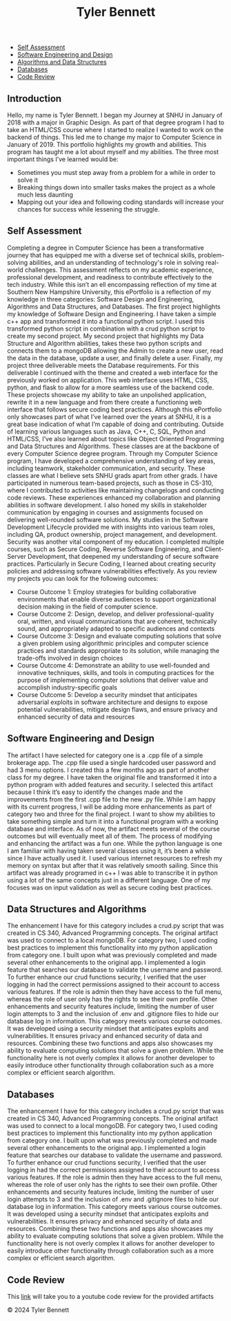 <html lang="en">
<head>
    <meta charset="UTF-8">
    <meta name="viewport" content="width=device-width, initial-scale=1.0">
</head>
<body>
    <header>
        <h1>Tyler Bennett</h1>
        <p></p>
    </header>
    <nav>
        <ul>
            <li><a href="#assessment">Self Assessment</a></li>
            <li><a href="#SWE">Software Engineering and Design</a></li>
            <li><a href="#DSA">Algorithms and Data Structures</a></li>
            <li><a href="#DB">Databases</a></li>
            <li><a href="review">Code Review</a></li>
        </ul>
    </nav>
    <section id="assessment">
        <h2>Introduction</h2>
        <p>Hello, my name is Tyler Bennett. I began my Journey at SNHU in January of 2018 with a major in Graphic Design. As part of that degree program I had to take an HTML/CSS course where I started to realize I wanted to work on the backend of things. This led me to change my major to Computer Science in January of 2019. This portfolio highlights my growth and abilities. This program has taught me a lot about myself and my abilities. The three most important things I’ve learned would be: 
          <ul>
            <li>Sometimes you must step away from a problem for a while in order to solve it </li>
            <li>Breaking things down into smaller tasks makes the project as a whole much less daunting</li>
            <li>Mapping out your idea and following coding standards will increase your chances for success while lessening the struggle.</li>
          </ul>
</p>
    </section id="assessment">
    <section id="assessment">
        <h2>Self Assessment</h2>
       <p>
         	Completing a degree in Computer Science has been a transformative journey that has equipped me with a diverse set of technical skills, problem-solving abilities, and an understanding of technology's role in solving real-world challenges. This assessment reflects on my academic experience, professional development, and readiness to contribute effectively to the tech industry. While this isn’t an ell encompassing reflection of my time at Southern New Hampshire University, this ePortfolio is a reflection of my knowledge in three categories: Software Design and Engineering, Algorithms and Data Structures, and Databases. 
	The first project highlights my knowledge of Software Design and Engineering. I have taken a simple c++ app and transformed it into a functional python script. I used this transformed python script in combination with a crud python script to create my second project. My second project that highlights my Data Structure and Algorithm abilities, takes these two python scripts and connects them to a mongoDB allowing the Admin to create a new user, read the data in the database, update a user, and finally delete a user. Finally, my project three deliverable meets the Database requirements. For this deliverable I continued with the theme and created a web interface for the previously worked on application. This web interface uses HTML, CSS, python, and flask to allow for a more seamless use of the backend code. These projects showcase my ability to take an unpolished application, rewrite it in a new language and from there create a functioning web interface that follows secure coding best practices. 
	Although this ePortfolio only showcases part of what I’ve learned over the years at SNHU, it is a great base indication of what I’m capable of doing and contributing. Outside of learning various languages such as Java, C++, C, SQL, Python and HTML/CSS, I’ve also learned about topics like Object Oriented Programming and Data Structures and Algorithms. These classes are at the backbone of every Computer Science degree program. Through my Computer Science program, I have developed a comprehensive understanding of key areas, including teamwork, stakeholder communication, and security. These classes are what I believe sets SNHU grads apart from other grads. I have participated in numerous team-based projects, such as those in CS-310, where I contributed to activities like maintaining changelogs and conducting code reviews. These experiences enhanced my collaboration and planning abilities in software development. I also honed my skills in stakeholder communication by engaging in courses and assignments focused on delivering well-rounded software solutions. My studies in the Software Development Lifecycle provided me with insights into various team roles, including QA, product ownership, project management, and development.
Security was another vital component of my education. I completed multiple courses, such as Secure Coding, Reverse Software Engineering, and Client-Server Development, that deepened my understanding of secure software practices. Particularly in Secure Coding, I learned about creating security policies and addressing software vulnerabilities effectively. 
As you review my projects you can look for the following outcomes:
         <ul>
           <li>Course Outcome 1: Employ strategies for building collaborative environments that enable diverse audiences to support organizational decision making in the field of computer science.
</li>
           <li>Course Outcome 2: Design, develop, and deliver professional-quality oral, written, and visual communications that are coherent, technically sound, and appropriately adapted to specific audiences and contexts
</li>
           <li>Course Outcome 3: Design and evaluate computing solutions that solve a given problem using algorithmic principles and computer science practices and standards appropriate to its solution, while managing the trade-offs involved in design choices
</li>
           <li>Course Outcome 4: Demonstrate an ability to use well-founded and innovative techniques, skills, and tools in computing practices for the purpose of implementing computer solutions that deliver value and accomplish industry-specific goals
</li>
           <li>Course Outcome 5: Develop a security mindset that anticipates adversarial exploits in software architecture and designs to expose potential vulnerabilities, mitigate design flaws, and ensure privacy and enhanced security of data and resources
</li>
         </ul>
       </p>
    </section>
    <section id="SWE">
        <h2>Software Engineering and Design</h2>
        <p> The artifact I have selected for category one is a .cpp file of a simple brokerage app. The .cpp file used a single hardcoded user password and had 3 menu options. I created this a few months ago as part of another class for my degree. I have taken the original file and transformed it into a python program with added features and security. I selected this artifact because I think it’s easy to identify the changes made and the improvements from the first .cpp file to the new .py file. While I am happy with its current progress, I will be adding more enhancements as part of category two and three for the final project. I want to show my abilities to take something simple and turn it into a functional program with a working database and interface. As of now, the artifact meets several of the course outcomes but will eventually meet all of them. 
	The process of modifying and enhancing the artifact was a fun one. While the python language is one I am familiar with having taken several classes using it, it’s been a while since I have actually used it. I used various internet resources to refresh my memory on syntax but after that it was relatively smooth sailing. Since this artifact was already programed in c++ I was able to transcribe it in python using a lot of the same concepts just in a different language. One of my focuses was on input validation as well as secure coding best practices.
</p>
    </section>
    <section id="DSA">
        <h2>Data Structures and Algorithms</h2>
        <p>The enhancement I have for this category includes a crud.py script that was created in CS 340, Advanced Programming concepts. The original artifact was used to connect to a local mongoDB. For category two, I used coding best practices to implement this functionality into my python application from category one. I built upon what was previously completed and made several other enhancements to the original app. I implemented a login feature that searches our database to validate the username and password. To further enhance our crud functions security, I verified that the user logging in had the correct permissions assigned to their account to access various features. If the role is admin then they have access to the full menu, whereas the role of user only has the rights to see their own profile. Other enhancements and security features include, limiting the number of user login attempts to 3 and the inclusion of .env and .gitignore files to hide our database log in information.
	This category meets various course outcomes. It was developed using a security mindset that anticipates exploits and vulnerabilities. It ensures privacy and enhanced security of data and resources. Combining these two functions and apps also showcases my ability to evaluate computing solutions that solve a given problem. While the functionality here is not overly complex it allows for another developer to easily introduce other functionality through collaboration such as a more complex or efficient search algorithm. 
</p>
    </section>
  <section id="DB">
    <h2>Databases</h2>
    <p>The enhancement I have for this category includes a crud.py script that was created in CS 340, Advanced Programming concepts. The original artifact was used to connect to a local mongoDB. For category two, I used coding best practices to implement this functionality into my python application from category one. I built upon what was previously completed and made several other enhancements to the original app. I implemented a login feature that searches our database to validate the username and password. To further enhance our crud functions security, I verified that the user logging in had the correct permissions assigned to their account to access various features. If the role is admin then they have access to the full menu, whereas the role of user only has the rights to see their own profile. Other enhancements and security features include, limiting the number of user login attempts to 3 and the inclusion of .env and .gitignore files to hide our database log in information.
	This category meets various course outcomes. It was developed using a security mindset that anticipates exploits and vulnerabilities. It ensures privacy and enhanced security of data and resources. Combining these two functions and apps also showcases my ability to evaluate computing solutions that solve a given problem. While the functionality here is not overly complex it allows for another developer to easily introduce other functionality through collaboration such as a more complex or efficient search algorithm. 
</p>
  </section>
  <section id="review">
    <h2>Code Review</h2>
    <p>This <a href="https://youtu.be/MQM-w2J7z_c">link</a> will take you to a youtube code review for the provided artifacts</p>
  </section>
    <footer>
        <p>&copy; 2024 Tyler Bennett</p>
    </footer>
</body>
</html>
